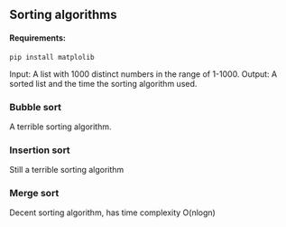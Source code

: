 ## Sorting algorithms 

#### Requirements:
```
pip install matplolib
```


Input: A list with 1000 distinct numbers in the range of 1-1000.
Output: A sorted list and the time the sorting algorithm used.

### Bubble sort
A terrible sorting algorithm. 

### Insertion sort
Still a terrible sorting algorithm

### Merge sort
Decent sorting algorithm, has time complexity O(nlogn)
